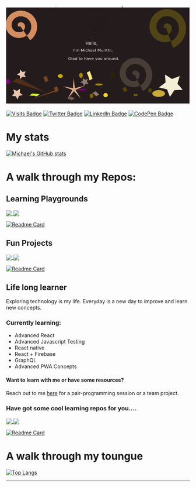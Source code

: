 [![Michael Murithi Banner](assets/GithubBanner.png)](https:/michaelmurithi.dev)

[![Visits Badge](https://badges.pufler.dev/visits/michaelmurithi/michaelmurithi)](https:/michaelmurithi.dev)
[![Twitter Badge](https://img.shields.io/badge/Twitter-Profile-informational?style=flat&logo=twitter&logoColor=white&color=1CA2F1)](https://twitter.com/murithi_myke)
[![LinkedIn Badge](https://img.shields.io/badge/LinkedIn-Profile-informational?style=flat&logo=linkedin&logoColor=white&color=0D76A8)](https://www.linkedin.com/in/michael-murithi-kariuki/)
[![CodePen Badge](https://img.shields.io/badge/CodePen-Profile-informational?style=flat&logo=codepen&logoColor=white&color=black)](https://codepen.io/michaelmurithi)


# My stats

[![Michael's GitHub stats](https://github-readme-stats.vercel.app/api?username=michaelmurithi&count_private=true&show_icons=true&theme=merko)](https://github.com/anuraghazra/github-readme-stats)

# A walk through my Repos:
## Learning Playgrounds

<a href="https://github.com/MichaelMurithi/javascript_playground">
  <img align="center" src="https://github-readme-stats.vercel.app/api/pin/?username=michaelmurithi&repo=javascript_playground&title_color=ffffff&text_color=c9cacc&icon_color=4AB197&bg_color=1A2B34" />
</a>
<a href="https://github.com/MichaelMurithi/react_playground">
  <img align="center" src="https://github-readme-stats.vercel.app/api/pin/?username=michaelmurithi&repo=react_playground&title_color=ffffff&text_color=c9cacc&icon_color=4AB197&bg_color=1A2B34" />
</a>

[![Readme Card](https://github-readme-stats.vercel.app/api/pin/?username=michaelmurithi&repo=python_playground&title_color=ffffff&text_color=c9cacc&icon_color=4AB197&bg_color=1A2B34)](https://github.com/MichaelMurithi/python_playground)
## Fun Projects

<a href="https://github.com/MichaelMurithi/comfortCafe">
  <img align="center" src="https://github-readme-stats.vercel.app/api/pin/?username=michaelmurithi&repo=comfortCafe" />
</a>
<a href="https://github.com/MichaelMurithi/mitihai_shop">
  <img align="center" src="https://github-readme-stats.vercel.app/api/pin/?username=michaelmurithi&repo=mitihai_shop" />
</a>

[![Readme Card](https://github-readme-stats.vercel.app/api/pin/?username=michaelmurithi&repo=math-worksheet-generator)](https://github.com/MichaelMurithi/math-worksheet-generator)

## Life long learner

Exploring technology is my life. Everyday is a new day to improve and learn new concepts.
### Currently learning:
- Advanced React
- Advanced Javascript Testing
- React native
- React + Firebase
- GraphQL
- Advanced PWA Concepts

#### Want to learn with me or have some resources?

Reach out to me [here](https://www.linkedin.com/in/michael-murithi-kariuki/) for a pair-programming session or a team project.

### Have got some cool learning repos for you....


<a href="https://github.com/MichaelMurithi/java-algorithms-implementation">
  <img align="center" src="https://github-readme-stats.vercel.app/api/pin/?username=michaelmurithi&repo=java-algorithms-implementation&title_color=ffffff&text_color=c9cacc&icon_color=4AB197&bg_color=1A2B34" />
</a>
<a href="https://github.com/MichaelMurithi/Cracking-The-Coding-Interview-Python-Solutions-and-Explanations">
  <img align="center" src="https://github-readme-stats.vercel.app/api/pin/?username=michaelmurithi&repo=Cracking-The-Coding-Interview-Python-Solutions-and-Explanations&title_color=ffffff&text_color=c9cacc&icon_color=4AB197&bg_color=1A2B34" />
</a>

[![Readme Card](https://github-readme-stats.vercel.app/api/pin/?username=michaelmurithi&repo=github-actions-course&title_color=ffffff&text_color=c9cacc&icon_color=4AB197&bg_color=1A2B34)](https://github.com/MichaelMurithi/github-actions-course)

# A walk through my toungue
[![Top Langs](https://github-readme-stats.vercel.app/api/top-langs/?username=michaelmurithi)](https://github.com/michaelmurithi)


<!-- # My Work week
[![willianrod's wakatime stats](https://github-readme-stats.vercel.app/api/wakatime?username=michaelmurithi)](https://github.com/anuraghazra/github-readme-stats) -->
****